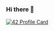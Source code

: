 ### Hi there 👋

[![42 Profile Card](https://1337-readme.vercel.app/api/profile?cursus=42cursus&dark=true&login=mmohamme)](https://www.linkedin.com/in/mohamed-malainine-mohammed-chakour-169a55220/)

